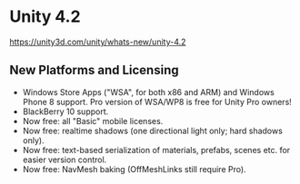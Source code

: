 # Unity 4.2
https://unity3d.com/unity/whats-new/unity-4.2

## New Platforms and Licensing

<ul>
<li>Windows Store Apps ("WSA", for both x86 and ARM) and Windows Phone 8 support. Pro version of WSA/WP8 is free for Unity Pro owners!</li>
<li>BlackBerry 10 support.</li>
<li>Now free: all "Basic" mobile licenses.</li>
<li>Now free: realtime shadows (one directional light only; hard shadows only).</li>
<li>Now free: text-based serialization of materials, prefabs, scenes etc. for easier version control.</li>
<li>Now free: NavMesh baking (OffMeshLinks still require Pro).</li>
</ul>
